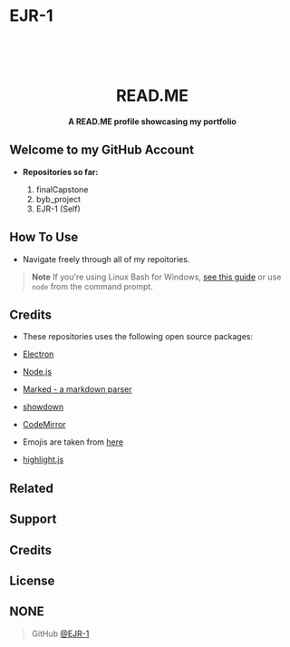 # EJR-1


<h1 align="center">
  <br>

  <br>
  READ.ME
  <br>
</h1>

<h4 align="center">A READ.ME profile showcasing my portfolio </h4>

<p align="center">
  </a>

  </a>
	
  </a>
</p>


## Welcome to my GitHub Account

- **Repositories so far:**

	1. finalCapstone
	2. byb_project
	3. EJR-1 (Self) 


## How To Use

- Navigate freely through all of my repoitories.


> **Note**
> If you're using Linux Bash for Windows, [see this guide](https://www.howtogeek.com/261575/how-to-run-graphical-linux-desktop-applications-from-windows-10s-bash-shell/) or use `node` from the command prompt.



## Credits

- These repositories uses the following open source packages:

- [Electron](http://electron.atom.io/)
- [Node.js](https://nodejs.org/)
- [Marked - a markdown parser](https://github.com/chjj/marked)
- [showdown](http://showdownjs.github.io/showdown/)
- [CodeMirror](http://codemirror.net/)
- Emojis are taken from [here](https://github.com/arvida/emoji-cheat-sheet.com)
- [highlight.js](https://highlightjs.org/)

## Related


## Support





## Credits


## License

NONE
---


> GitHub [@EJR-1]([https://github.com/amitmerchant1990](https://github.com/EJR-1))



